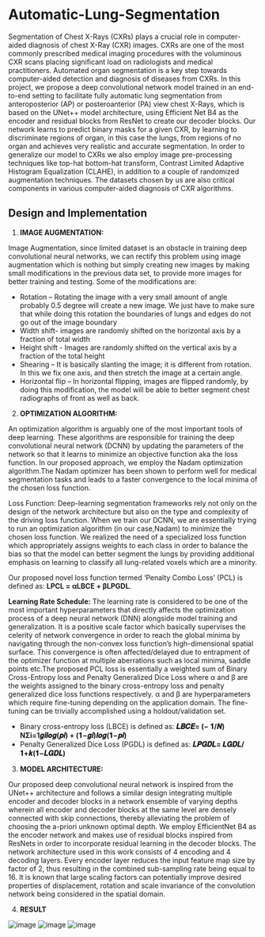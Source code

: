 # Automatic-Lung-Segmentation
Segmentation of Chest X-Rays (CXRs) plays a crucial role in computer-aided diagnosis of chest X-Ray (CXR) images. CXRs are one of the most commonly prescribed medical imaging procedures with the voluminous CXR scans placing significant load on radiologists and medical practitioners. Automated organ segmentation is a key step towards computer-aided detection and diagnosis of diseases from CXRs. In this project, we propose a deep convolutional network model trained in an end-to-end setting to facilitate fully automatic lung segmentation from anteroposterior (AP) or posteroanterior (PA) view chest X-Rays, which is based on the UNet++ model architecture, using Efficient Net B4 as the encoder and residual blocks from ResNet to create our decoder blocks. Our network learns to predict binary masks for a given CXR, by learning to discriminate regions of organ, in this case the lungs, from regions of no organ and achieves very realistic and accurate segmentation. In order to generalize our model to CXRs we also employ image pre-processing techniques like top-hat bottom-hat transform, Contrast Limited Adaptive Histogram Equalization (CLAHE), in addition to a couple of randomized augmentation techniques. The datasets chosen by us are also critical components in various computer-aided diagnosis of CXR algorithms. 

## Design and Implementation

1. **IMAGE AUGMENTATION:** 

Image Augmentation, since limited dataset is an obstacle in training deep convolutional neural networks, we can rectify this problem using image augmentation which is nothing but simply creating new images by making small modifications in the previous data set, to provide more images for better training and testing. Some of the modifications are:
 - Rotation – Rotating the image with a very small amount of angle probably 0.5 degree will create a new image. We just have to make sure that while doing this rotation the boundaries of lungs and edges do not go out of the image boundary 
 - Width shift- images are randomly shifted on the horizontal axis by a fraction of total width 
 - Height shift - Images are randomly shifted on the vertical axis by a fraction of the total height 
 - Shearing – It is basically slanting the image; it is different from rotation. In this we fix one axis, and then stretch the image at a certain angle. 
 - Horizontal flip – In horizontal flipping, images are flipped randomly, by doing this modification, the model will be able to better segment chest radiographs of front as well as back.
 

2. **OPTIMIZATION ALGORITHM:**

An optimization algorithm is arguably one of the most important tools of deep learning. These algorithms are responsible for training the deep convolutional neural network (DCNN) by updating the parameters of the network so that it learns to minimize an objective function aka the loss function. In our proposed approach, we employ the Nadam optimization algorithm.The Nadam optimizer has been shown to perform well for medical segmentation tasks and leads to a faster convergence to the local minima of the chosen loss function. 

Loss Function: Deep-learning segmentation frameworks rely not only on the design of the network architecture but also on the type and complexity of the driving loss function. When we train our DCNN, we are essentially trying to run an optimization algorithm (in our case,Nadam) to minimize the chosen loss function. We realized the need of a specialized loss function which appropriately assigns weights to each class in order to balance the bias so that the model can better segment the lungs by providing additional emphasis on learning to classify all lung-related voxels which are a minority. 

Our proposed novel loss function termed ‘Penalty Combo Loss’ (PCL) is defined as: **LPCL = αLBCE + βLPGDL**. 

**Learning Rate Schedule:**
The learning rate is considered to be one of the most important hyperparameters that directly affects the optimization process of a deep neural network (DNN) alongside model training and generalization. It is a positive scale factor which basically supervises the celerity of network convergence in order to reach the global minima by navigating through the non-convex loss function’s high-dimensional spatial surface. This convergence is often affected/delayed due to entrapment of the optimizer function at multiple aberrations such as local minima, saddle points etc.The proposed PCL loss is essentially a weighted sum of Binary Cross-Entropy loss and Penalty Generalized Dice Loss where α and β are the weights assigned to the binary cross-entropy loss and penalty generalized dice loss functions respectively. α and β are hyperparameters which require fine-tuning depending on the application domain. The fine-tuning can be trivially accomplished using a holdout/validation set. 
 - Binary cross-entropy loss (LBCE) is defined as: **𝑳𝑩𝑪𝑬= (− 𝟏/𝑵) NΣi=1𝒈𝒊𝒍𝒐𝒈(𝒑𝒊) + (𝟏−𝒈𝒊)𝒍𝒐𝒈(𝟏−𝒑𝒊)**
 - Penalty Generalized Dice Loss (PGDL) is defined as: **𝑳𝑷𝑮𝑫𝑳= 𝑳𝑮𝑫𝑳/𝟏+𝒌(𝟏−𝑳𝑮𝑫𝑳)**



3. **MODEL ARCHITECTURE:**

Our proposed deep convolutional neural network is inspired from the UNet++ architecture and follows a similar design integrating multiple encoder and decoder blocks in a network ensemble of varying depths wherein all encoder and decoder blocks at the same level are densely connected with skip connections, thereby alleviating the problem of choosing the a-priori unknown optimal depth. We employ EfficientNet B4 as the encoder network and makes use of residual blocks inspired from ResNets in order to incorporate residual learning in the decoder blocks. The network architecture used in this work consists of 4 encoding and 4 decoding layers. Every encoder layer reduces the input feature map size by factor of 2, thus resulting in the combined sub-sampling rate being equal to 16. It is known that large scaling factors can potentially improve desired properties of displacement, rotation and scale invariance of the convolution network being considered in the spatial domain. 


4. **RESULT**

![image](https://user-images.githubusercontent.com/58876793/123479537-b4771c80-d61e-11eb-94d3-e41f9efaa4c0.png)       ![image](https://user-images.githubusercontent.com/58876793/123479554-bb059400-d61e-11eb-9105-50068797c40c.png)       ![image](https://user-images.githubusercontent.com/58876793/123479573-c22ca200-d61e-11eb-915e-8e88e7faeed4.png)

